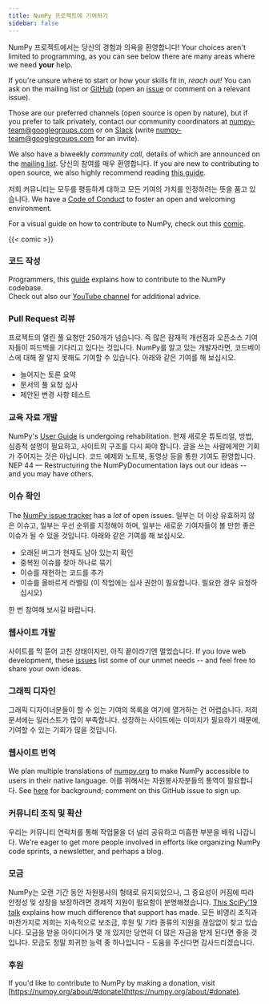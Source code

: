 ```yaml
---
title: NumPy 프로젝트에 기여하기
sidebar: false
---
```


NumPy 프로젝트에서는 당신의 경험과 의욕을 환영합니다!
Your choices aren't limited to programming, as you can
see below there are many areas where we need **your** help.

If you're unsure where to start or how your skills fit in, _reach out!_ You
can ask on the mailing
list or
[GitHub](http://github.com/numpy/numpy) (open an
[issue](https://github.com/numpy/numpy/issues) or comment on a relevant
issue).

Those are our preferred channels (open source is open by nature), but
if you prefer to talk privately, contact our community coordinators at
<numpy-team@googlegroups.com> or on [Slack](https://numpy-team.slack.com)
(write  <numpy-team@googlegroups.com> for an invite).

We also have a biweekly _community call_, details of which are announced on
the [mailing list](https://mail.python.org/mailman/listinfo/numpy-discussion).
당신의 참여를 매우 환영합니다.
If you are new to contributing to open source, we also highly recommend reading
[this guide](https://opensource.guide/how-to-contribute/).

저희 커뮤니티는 모두를 평등하게 대하고 모든 기여의 가치를 인정하려는 뜻을 품고 있습니다. We have a [Code of Conduct](/code-of-conduct) to foster an open
and welcoming environment.

For a visual guide on how to contribute to NumPy, check out this [comic](https://heyzine.com/flip-book/3e66a13901.html).

{{< comic >}}

### 코드 작성

Programmers, this
[guide](https://numpy.org/devdocs/dev/index.html#development-process-summary)
explains how to contribute to the NumPy codebase. <br>Check out also our [YouTube channel](https://www.youtube.com/playlist?list=PLCK6zCrcN3GXBUUzDr9L4__LnXZVtaIzS) for additional advice.

### Pull Request 리뷰

프로젝트의 열린 풀 요청만 250개가 넘습니다. 즉 많은 잠재적 개선점과 오픈소스 기여자들이 피드백을 기다리고 있다는 것입니다. NumPy를 알고 있는 개발자라면, 코드베이스에 대해 잘 알지 못해도 기여할 수 있습니다. 아래와 같은 기여를 해 보십시오.

- 늘어지는 토론 요약
- 문서의 풀 요청 심사
- 제안된 변경 사항 테스트

### 교육 자료 개발

NumPy's [User Guide](https://numpy.org/devdocs) is undergoing rehabilitation.
현재 새로운 튜토리얼, 방법, 심층적 설명이 필요하고, 사이트의 구조를 다시 짜야 합니다. 글을 쓰는 사람에게만 기회가 주어지는 것은 아닙니다. 코드 예제와 노트북, 동영상 등을 통한 기여도 환영합니다. NEP 44 — Restructuring the
NumPyDocumentation
lays out our ideas -- and you may have others.

### 이슈 확인

The [NumPy issue tracker](https://github.com/numpy/numpy/issues) has a _lot_
of open issues. 일부는 더 이상 유효하지 않은 이슈고, 일부는 우선 순위를 지정해야 하며, 일부는 새로운 기여자들이 볼 만한 좋은 이슈가 될 수 있을 것입니다.  아래와 같은 기여를 해 보십시오.

- 오래된 버그가 현재도 남아 있는지 확인
- 중복된 이슈를 찾아 하나로 묶기
- 이슈를 재현하는 코드를 추가
- 이슈를 올바르게 라벨링 (이 작업에는 심사 권한이 필요합니다. 필요한 경우 요청하십시오)

한 번 참여해 보시길 바랍니다.

### 웹사이트 개발

사이트를 막 뜯어 고친 상태이지만, 아직 끝이라기엔 멀었습니다. If you love web
development, these
[issues](https://github.com/numpy/numpy.org/issues?q=is%3Aissue+is%3Aopen+label%3Adesign)
list some of our unmet needs -- and feel free to share your own ideas.

### 그래픽 디자인

그래픽 디자이너분들이 할 수 있는 기여의 목록을 여기에 열거하는 건 어렵습니다.
저희 문서에는 일러스트가 많이 부족합니다. 성장하는 사이트에는 이미지가 필요하기 때문에, 기여할 수 있는 기회가 많을 것입니다.

### 웹사이트 번역

We plan multiple translations of [numpy.org](https://numpy.org) to make NumPy
accessible to users in their native language. 이를 위해서는 자원봉사자분들의 통역이 필요합니다.  See
[here](https://numpy.org/neps/nep-0028-website-redesign.html#translation-multilingual-i18n)
for background; comment on this GitHub
issue to sign up.

### 커뮤니티 조직 및 확산

우리는 커뮤니티 연락처를 통해 작업물을 더 널리 공유하고 미흡한 부분을 배워 나갑니다. We're eager to get more people involved in efforts like organizing NumPy code
sprints, a newsletter, and perhaps a blog.

### 모금

NumPy는 오랜 기간 동안 자원봉사의 형태로 유지되었으나, 그 중요성이 커짐에 따라 안정성 및 성장을 보장하려면 경제적 지원이 필요함이 분명해졌습니다.
[This SciPy'19 talk](https://www.youtube.com/watch?v=dBTJD_FDVjU) explains how much difference
that support has made. 모든 비영리 조직과 마찬가지로 저희는 지속적으로 보조금, 후원 및 기타 종류의 지원을 끊임없이 찾고 있습니다. 모금을 받을 아이디어가 몇 개 있지만 당연히 더 많은 자금을 받게 된다면 좋을 것입니다.
모금도 정말 희귀한 능력 중 하나입니다 - 도움을 주신다면 감사드리겠습니다.

### 후원

If you'd like to contribute to NumPy by making a donation, visit [https://numpy.org/about/#donate](https://numpy.org/about/#donate).


